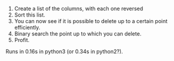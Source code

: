 1. Create a list of the columns, with each one reversed
2. Sort this list.
3. You can now see if it is possible to delete up to a certain point efficiently.
4. Binary search the point up to which you can delete.
5. Profit.

Runs in 0.16s in python3 (or 0.34s in python2?).
